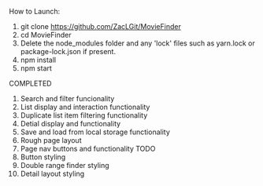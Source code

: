 How to Launch:
1. git clone https://github.com/ZacLGit/MovieFinder
2. cd MovieFinder
3. Delete the node_modules folder and any 'lock' files such as 
yarn.lock or package-lock.json if present.
4. npm install
5. npm start

COMPLETED
1. Search and filter funcionality
2. List display and interaction functionality
3. Duplicate list item filtering functionality
4. Detial display and functionality
5. Save and load from local storage functionality
6. Rough page layout
7. Page nav buttons and functionality
TODO
1. Button styling
2. Double range finder styling
3. Detail layout styling
